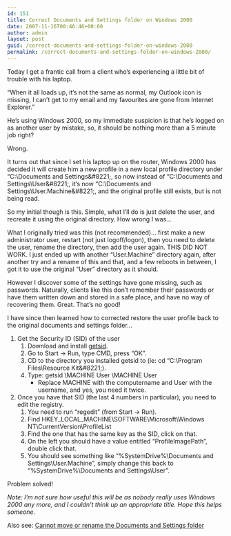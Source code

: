 ```yaml
---
id: 151
title: Correct Documents and Settings folder on Windows 2000
date: 2007-11-16T00:46:46+00:00
author: admin
layout: post
guid: /correct-documents-and-settings-folder-on-windows-2000
permalink: /correct-documents-and-settings-folder-on-windows-2000/
---
```

<p class="lead">
  Today I get a frantic call from a client who&#8217;s experiencing a little bit of trouble with his laptop.
</p>

&#8220;When it all loads up, it&#8217;s not the same as normal, my Outlook icon is missing, I can&#8217;t get to my email and my favourites are gone from Internet Explorer.&#8221;

He&#8217;s using Windows 2000, so my immediate suspicion is that he&#8217;s logged on as another user by mistake, so, it should be nothing more than a 5 minute job right?

<!--more-->Wrong.

It turns out that since I set his laptop up on the router, Windows 2000 has decided it will create him a new profile in a new local profile directory under &#8220;C:\Documents and Settings\&#8221;, so now instead of &#8220;C:\Documents and Settings\User\&#8221;, it&#8217;s now &#8220;C:\Documents and Settings\User.Machine\&#8221;, and the original profile still exists, but is not being read.

So my initial though is this. Simple, what I&#8217;ll do is just delete the user, and recreate it using the original directory. How wrong I was&#8230;

What I originally tried was this (not recommended)&#8230; first make a new administrator user, restart (not just logoff/logon), then you need to delete the user, rename the directory, then add the user again. THIS DID NOT WORK. I just ended up with another &#8220;User.Machine&#8221; directory again, after another try and a rename of this and that, and a few reboots in between, I got it to use the original &#8220;User&#8221; directory as it should.

However I discover some of the settings have gone missing, such as passwords. Naturally, clients like this don&#8217;t remember their passwords or have them written down and stored in a safe place, and have no way of recovering them. Great. That&#8217;s no good!

I have since then learned how to corrected restore the user profile back to the original documents and settings folder&#8230;

  1. Get the Security ID (SID) of the user 
      1. Download and install [getsid](http://download.microsoft.com/download/win2000platform/getsid/1.0/nt5/en-us/getsid.exe).
      2. Go to Start -> Run, type CMD, press &#8220;OK&#8221;.
      3. CD to the directory you installed getsid to (ie: cd &#8220;C:\Program Files\Resource Kit\&#8221;).
      4. Type: getsid \\MACHINE User \\MACHINE User 
          * Replace MACHINE with the computername and User with the username, and yes, you need it twice.
  2. Once you have that SID (the last 4 numbers in particular), you need to edit the registry. 
      1. You need to run &#8220;regedit&#8221; (from Start -> Run).
      2. Find HKEY\_LOCAL\_MACHINE\SOFTWARE\Microsoft\Windows NT\CurrentVersion\ProfileList
      3. Find the one that has the same key as the SID, click on that.
      4. On the left you should have a value entitled &#8220;ProfileImagePath&#8221;, double click that.
      5. You should see something like &#8220;%SystemDrive%\Documents and Settings\User.Machine&#8221;, simply change this back to &#8220;%SystemDrive%\Documents and Settings\User&#8221;. 
        

Problem solved!

_Note: I&#8217;m not sure how useful this will be as nobody really uses Windows 2000 any more, and I couldn&#8217;t think up an appropriate title. Hope this helps someone._

Also see: [Cannot move or rename the Documents and Settings folder](http://support.microsoft.com/kb/236621)
